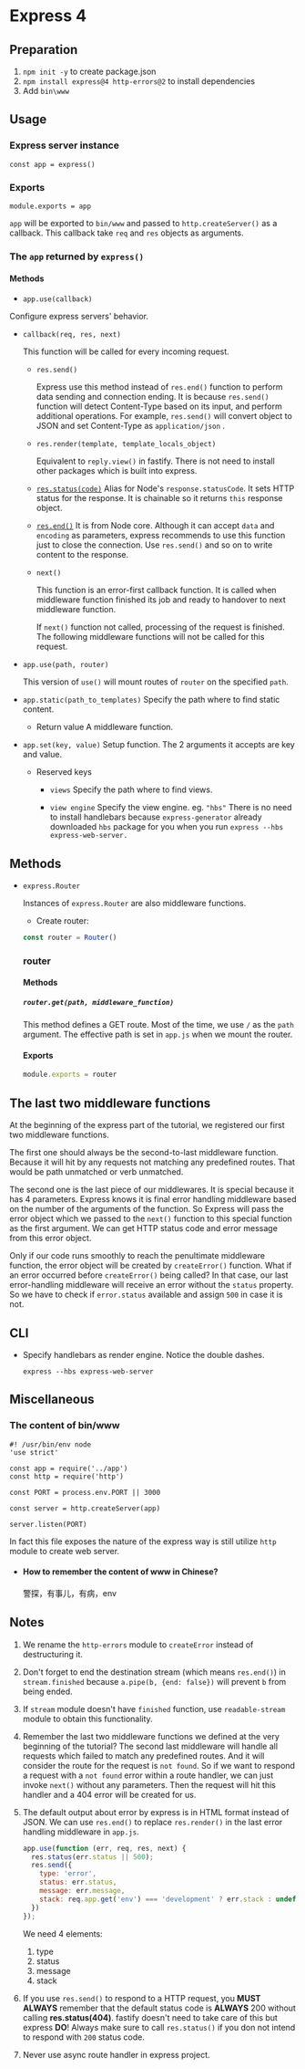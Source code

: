 # Express 4

## Preparation

1. `npm init -y` to create package.json
2. `npm install express@4 http-errors@2` to install dependencies
3. Add `bin\www`

## Usage

### Express server instance

`const app = express()`

### Exports

`module.exports = app`

`app` will be exported to `bin/www` and passed to `http.createServer()` as a callback. This callback take `req` and `res` objects as arguments.

### The `app` returned by `express()`
#### Methods

- `app.use(callback)`

Configure express servers' behavior.

  - `callback(req, res, next)`

    This function will be called for every incoming request.

    - `res.send()`

      Express use this method instead of `res.end()` function to perform data sending and connection ending. It is because `res.send()` function will detect Content-Type based on its input, and perform additional operations. For example, `res.send()` will convert object to JSON and set Content-Type as `application/json` .

    - `res.render(template, template_locals_object)`

      Equivalent to `reply.view()` in fastify.
      There is not need to install other packages which is built into express.

    - [`res.status(code)`](https://expressjs.com/en/api.html#res.status)
      Alias for Node's `response.statusCode`.
      It sets HTTP status for the response.
      It is chainable so it returns `this` response object.

    - [`res.end()`](https://expressjs.com/en/api.html#res.status)
      It is from Node core.
      Although it can accept `data` and `encoding` as parameters, express recommends to use this function just to close the connection. Use `res.send()` and so on to write content to the response.

    - `next()`

      This function is an error-first callback function.
      It is called when middleware function finished its job and ready to handover to next middleware function.

      If `next()` function not called, processing of the request is finished. The following middleware functions will not be called for this request.

- `app.use(path, router)`

  This version of `use()` will mount routes of `router` on the specified `path`.

- `app.static(path_to_templates)`
  Specify the path where to find static content.

  - Return value
    A middleware function.

- `app.set(key, value)`
  Setup function. The 2 arguments it accepts are key and value.

  - Reserved keys

    - `views`
      Specify the path where to find views.
  
    - `view engine`
      Specify the view engine. eg. `"hbs"`
      There is no need to install handlebars because `express-generator` already downloaded `hbs` package for you when you run `express --hbs express-web-server.`

## Methods

- `express.Router`

  Instances of `express.Router` are also middleware functions.

  - Create router:
  ```javascript
  const router = Router()
  ```

  ### router

  #### Methods
  
  ##### `router.get(path, middleware_function)`

  This method defines a GET route.
  Most of the time, we use `/` as the `path` argument.
  The effective path is set in `app.js` when we mount the router.

  #### Exports
  ```javascript
  module.exports = router
  ```

## The last two middleware functions

At the beginning of the express part of the tutorial, we registered our first two middleware functions.

The first one should always be the second-to-last middleware function. Because it will hit by any requests not matching any predefined routes. That would be path unmatched or verb unmatched.

The second one is the last piece of our middlewares. It is special because it has 4 parameters. Express knows it is final error handling middleware based on the number of the arguments of the function. So Express will pass the error object which we passed to the `next()` function to this special function as the first argument. We can get HTTP status code and error message from this error object. 

Only if our code runs smoothly to reach the penultimate middleware function, the error object will be created by `createError()` function. What if an error occurred before `createError()` being called? In that case, our last error-handling middleware will receive an error without the `status` property. So we have to check if `error.status` available and assign `500` in case it is not.

## CLI

- Specify handlebars as render engine. Notice the double dashes.

  `express --hbs express-web-server`
## Miscellaneous

### The content of bin/www

```
#! /usr/bin/env node
'use strict'

const app = require('../app')
const http = require('http')

const PORT = process.env.PORT || 3000

const server = http.createServer(app)

server.listen(PORT)
```

In fact this file exposes the nature of the express way is still utilize `http` module to create web server.

- #### How to remember the content of www in Chinese?
  警探，有事儿，有病，env

## Notes

1. We rename the `http-errors` module to `createError` instead of destructuring it.

2. Don't forget to end the destination stream (which means `res.end()`) in `stream.finished` because `a.pipe(b, {end: false})` will prevent `b` from being ended.

3. If `stream` module doesn't have `finished` function, use `readable-stream` module to obtain this functionality.

4. Remember the last two middleware functions we defined at the very beginning of the tutorial? The second last middleware will handle all requests which failed to match any predefined routes. And it will consider the route for the request is `not found`. So if we want to respond a request with a `not found` error within a route handler, we can just invoke `next()` without any parameters. Then the request will hit this handler and a 404 error will be created for us.

5. The default output about error by express is in HTML format instead of JSON.
   We can use `res.end()` to replace `res.render()` in the last error handling middleware in `app.js`.

   ```javascript
   app.use(function (err, req, res, next) {
     res.status(err.status || 500);
     res.send({
       type: 'error',
       status: err.status,
       message: err.message,
       stack: req.app.get('env') === 'development' ? err.stack : undefined
     })
   });
   ```
   We need 4 elements:
   1. type
   2. status
   3. message
   4. stack

6. If you use `res.send()` to respond to a HTTP request, you **MUST** **ALWAYS** remember that the default status code is **ALWAYS** 200 without calling **res.status(404)**. fastify doesn't need to take care of this but express **DO**! Always make sure to call `res.status()` if you don not intend to respond with `200` status code.

7. Never use async route handler in express project.